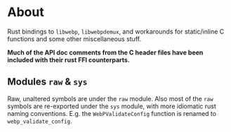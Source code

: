 # About
Rust bindings to `libwebp`, `libwebpdemux`, and workarounds for static/inline C functions and some other miscellaneous stuff.

**Much of the API doc comments from the C header files have been included with their rust FFI counterparts.**

## Modules `raw` & `sys`
Raw, unaltered symbols are under the `raw` module. Also most of the `raw` symbols are re-exported under the `sys` module, with more idiomatic rust naming conventions. E.g. the `WebPValidateConfig` function is renamed to `webp_validate_config`.
